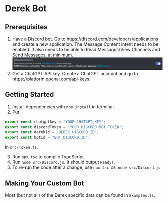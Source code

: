 # Derek Bot

## Prerequisites
1. Have a Discord bot. Go to https://discord.com/developers/applications and create a new application. The Message Content intent needs to be enabled. It also needs to be able to Read Messages/View Channels and Send Messages, at minimum.
![img.png](img.png)
2. Get a ChatGPT API key. Create a ChatGPT account and go to https://platform.openai.com/api-keys.

## Getting Started

1. Install dependencies with `npm install` in terminal.
2. Put

```ts
export const chatgptkey = "YOUR_CHATGPT_KEY";
export const discordToken = "YOUR_DISCORD_BOT_TOKEN";
export const derekId = "DEREK_DISCORD_ID";
export const botId = "BOT_DISCORD_ID";
```

in `src/Token.ts`.

3. Run `npx tsc` to compile TypeScript.
4. Run `node src/Discord.js`. It should output `Ready!`.
5. To re-run the code after a change, use `npx tsc && node src/Discord.js`.

## Making Your Custom Bot

Most (but not all) of the Derek specific data can be found in `Examples.ts`.
